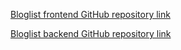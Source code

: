[Bloglist frontend GitHub repository link](https://github.com/MERatio/bloglist-frontend)

[Bloglist backend GitHub repository link](https://github.com/MERatio/full-stack-open-blog-list-backend)
